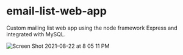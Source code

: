 # email-list-web-app
Custom mailing list web app using the node framework Express and integrated with MySQL.

![Screen Shot 2021-08-22 at 8 05 11 PM](https://user-images.githubusercontent.com/76265252/130374469-d5126742-3815-445f-9e79-a31cf33a46d1.png)

